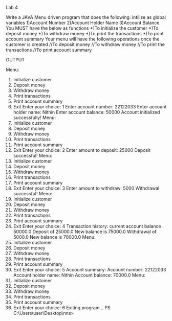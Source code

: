  Lab 4
 
Write a JAVA Menu driven program that does the following:
 intilize as global variables
1)Account Number
2)Account Holder Name
3)Account Balance
You MUST have the below as functions
*)To initialize the customer
*)To deposit money
*)To withdraw money
*)To print the transactions
*)To print account summary
Your menu will have the following operations once the customer is created
//To deposit money
//To withdraw money
//To print the transactions
//To print account summary





OUTPUT

Menu:
1. Initialize customer  
2. Deposit money        
3. Withdraw money       
4. Print transactions   
5. Print account summary
6. Exit
Enter your choice:
1
Enter account number: 
22122033
Enter account holder name: 
Nithin
Enter account balance: 
50000
Account initialized successfully!
Menu:
1. Initialize customer
2. Deposit money
3. Withdraw money
4. Print transactions
5. Print account summary
6. Exit
Enter your choice:
2
Enter amount to deposit: 
25000
Deposit successful!
Menu:
1. Initialize customer
2. Deposit money
3. Withdraw money
4. Print transactions
5. Print account summary
6. Exit
Enter your choice:
3
Enter amount to withdraw: 
5000
Withdrawal successful!
Menu:
1. Initialize customer
2. Deposit money
3. Withdraw money
4. Print transactions
5. Print account summary
6. Exit
Enter your choice:
4
Transaction history:
current account balance 50000.0
Deposit of 25000.0 New balance is 75000.0
Withdrawal of 5000.0 New balance is 70000.0
Menu:
1. Initialize customer
2. Deposit money
3. Withdraw money
4. Print transactions
5. Print account summary
6. Exit
Enter your choice:
5
Account summary:
Account number: 22122033
Account holder name: Nithin
Account balance: 70000.0
Menu:
1. Initialize customer
2. Deposit money
3. Withdraw money
4. Print transactions
5. Print account summary
6. Exit
Enter your choice:
6
Exiting program...
PS C:\Users\user\Desktop\nns> 
